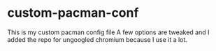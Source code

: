 # custom-pacman-conf
This is my custom pacman config file
A few options are tweaked and I added the repo for ungoogled chromium because I use it a lot. 

